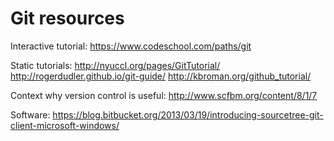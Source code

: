 # Git resources

Interactive tutorial:
https://www.codeschool.com/paths/git

Static tutorials:
http://nyuccl.org/pages/GitTutorial/
http://rogerdudler.github.io/git-guide/
http://kbroman.org/github_tutorial/

Context why version control is useful:
http://www.scfbm.org/content/8/1/7

Software:
https://blog.bitbucket.org/2013/03/19/introducing-sourcetree-git-client-microsoft-windows/